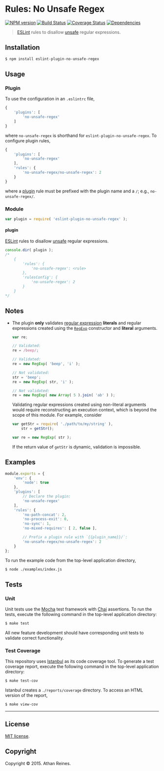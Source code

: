 Rules: No Unsafe Regex
===
[![NPM version][npm-image]][npm-url] [![Build Status][travis-image]][travis-url] [![Coverage Status][codecov-image]][codecov-url] [![Dependencies][dependencies-image]][dependencies-url]

> [ESLint](http://eslint.org/) rules to disallow [unsafe](https://github.com/substack/safe-regex) regular expressions.


## Installation

``` bash
$ npm install eslint-plugin-no-unsafe-regex
```


## Usage

### Plugin

To use the configuration in an `.eslintrc` file,

``` javascript
{
	'plugins': [
		'no-unsafe-regex'
	]
}
```

where `no-unsafe-regex` is shorthand for `eslint-plugin-no-unsafe-regex`. To configure plugin rules,

``` javascript
{
	'plugins': [
		'no-unsafe-regex'
	],
	'rules': {
		'no-unsafe-regex/no-unsafe-regex': 2
	}
}
```

where a [plugin](http://eslint.org/docs/user-guide/configuring#configuring-plugins) rule must be prefixed with the plugin name and a `/`; e.g., `no-unsafe-regex/`.


### Module

``` javascript
var plugin = require( 'eslint-plugin-no-unsafe-regex' );
```

#### plugin

[ESLint](http://eslint.org/) rules to disallow [unsafe](https://github.com/substack/safe-regex) regular expressions.

``` javascript
console.dir( plugin );
/*
	{
		'rules': {
			'no-unsafe-regex': <rule>
		},
		'rulesConfig': {
			'no-unsafe-regex': 2
		}
	}
*/
```


## Notes

*	The plugin __only__ validates [regular expression](https://developer.mozilla.org/en-US/docs/Web/JavaScript/Guide/Regular_Expressions) __literals__ and regular expressions created using the [`RegExp`](https://developer.mozilla.org/en-US/docs/Web/JavaScript/Guide/Regular_Expressions) constructor and __literal__ arguments.

	``` javascript
	var re;

	// Validated:
	re = /beep/;

	// Validated:
	re = new RegExp( 'beep', 'i' );

	// Not validated:
	str = 'beep';
	re = new RegExp( str, 'i' );

	// Not validated:
	re = new RegExp( new Array( 5 ).join( 'ab' ) );
	```

	Validating regular expressions created using non-literal arguments would require reconstructing an execution context, which is beyond the scope of this module. For example, consider

	``` javascript
	var getStr = require( './path/to/my/string' ),
		str = getStr();

	var re = new RegExp( str );
	```

	If the return value of `getStr` is dynamic, validation is impossible.



## Examples

``` javascript
module.exports = {
	'env': {
		'node': true
	},
	'plugins': [
		// Declare the plugin:
		'no-unsafe-regex'
	],
	'rules': {
		'no-path-concat': 2,
		'no-process-exit': 0,
		'no-sync': 1,
		'no-mixed-requires': [ 2, false ],

		// Prefix a plugin rule with `{{plugin_name}}/`:
		'no-unsafe-regex/no-unsafe-regex': 2
	}
};
```

To run the example code from the top-level application directory,

``` bash
$ node ./examples/index.js
```


## Tests

### Unit

Unit tests use the [Mocha](http://mochajs.org/) test framework with [Chai](http://chaijs.com) assertions. To run the tests, execute the following command in the top-level application directory:

``` bash
$ make test
```

All new feature development should have corresponding unit tests to validate correct functionality.


### Test Coverage

This repository uses [Istanbul](https://github.com/gotwarlost/istanbul) as its code coverage tool. To generate a test coverage report, execute the following command in the top-level application directory:

``` bash
$ make test-cov
```

Istanbul creates a `./reports/coverage` directory. To access an HTML version of the report,

``` bash
$ make view-cov
```


---
## License

[MIT license](http://opensource.org/licenses/MIT).


## Copyright

Copyright &copy; 2015. Athan Reines.


[npm-image]: http://img.shields.io/npm/v/eslint-plugin-no-unsafe-regex.svg
[npm-url]: https://npmjs.org/package/eslint-plugin-no-unsafe-regex

[travis-image]: http://img.shields.io/travis/kgryte/eslint-plugin-no-unsafe-regex/master.svg
[travis-url]: https://travis-ci.org/kgryte/eslint-plugin-no-unsafe-regex

[codecov-image]: https://img.shields.io/codecov/c/github/kgryte/eslint-plugin-no-unsafe-regex/master.svg
[codecov-url]: https://codecov.io/github/kgryte/eslint-plugin-no-unsafe-regex?branch=master

[dependencies-image]: http://img.shields.io/david/kgryte/eslint-plugin-no-unsafe-regex.svg
[dependencies-url]: https://david-dm.org/kgryte/eslint-plugin-no-unsafe-regex

[dev-dependencies-image]: http://img.shields.io/david/dev/kgryte/eslint-plugin-no-unsafe-regex.svg
[dev-dependencies-url]: https://david-dm.org/dev/kgryte/eslint-plugin-no-unsafe-regex

[github-issues-image]: http://img.shields.io/github/issues/kgryte/eslint-plugin-no-unsafe-regex.svg
[github-issues-url]: https://github.com/kgryte/eslint-plugin-no-unsafe-regex/issues
